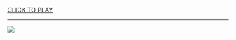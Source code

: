 
<a href="https://premium76.site?title=unblocked_anime_games&ref=13M">CLICK TO PLAY</a></h3>
<hr>

<a href="https://premium76.site?title=unblocked_anime_games&ref=13M"><img src="https://clearcache.store/games.png"></a>


